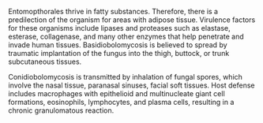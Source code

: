 Entomopthorales thrive in fatty substances. Therefore, there is a predilection of the organism for areas with adipose tissue. Virulence factors for these organisms include lipases and proteases such as elastase, esterase, collagenase, and many other enzymes that help penetrate and invade human tissues. Basidiobolomycosis is believed to spread by traumatic implantation of the fungus into the thigh, buttock, or trunk subcutaneous tissues.

Conidiobolomycosis is transmitted by inhalation of fungal spores, which involve the nasal tissue, paranasal sinuses, facial soft tissues. Host defense includes macrophages with epithelioid and multinucleate giant cell formations, eosinophils, lymphocytes, and plasma cells, resulting in a chronic granulomatous reaction.